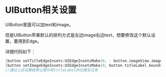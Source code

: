

# UIButton相关设置

UIButton里面可以加text和image。

但是UIButton苹果默认的排列方式是左边image右边text，想要修改这个默认设置，要用到Edge。

详细代码如下：

```objective-c
[button setTitleEdgeInsets:UIEdgeInsetsMake(0, - button.imageView.image.size.width, 0, button.imageView.image.size.width)];
[button setImageEdgeInsets:UIEdgeInsetsMake(0, button.titleLabel.bounds.size.width, 0, -button.titleLabel.bounds.size.width)];
//通过上述设置能够让图片和titleLabel的位置反过来
```

